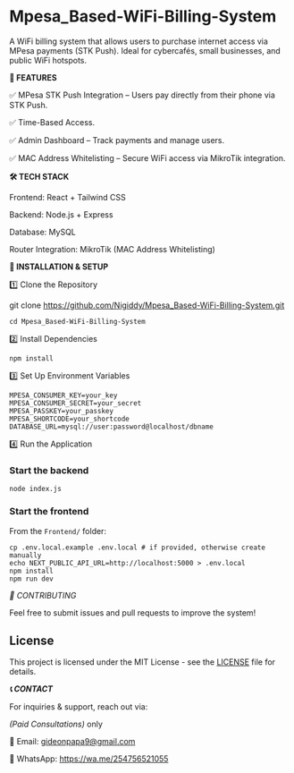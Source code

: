 # Mpesa_Based-WiFi-Billing-System
A WiFi billing system that allows users to purchase internet access via MPesa payments (STK Push). Ideal for cybercafés, small businesses, and public WiFi hotspots.

**📌 FEATURES**

✅ MPesa STK Push Integration – Users pay directly from their phone via STK Push.

✅ Time-Based Access.

✅ Admin Dashboard – Track payments and manage users.

✅ MAC Address Whitelisting – Secure WiFi access via MikroTik integration.


**🛠️ TECH STACK**

Frontend: React + Tailwind CSS

Backend: Node.js + Express

Database: MySQL

Router Integration: MikroTik (MAC Address Whitelisting)



**🔧 INSTALLATION & SETUP**

1️⃣ Clone the Repository

git clone https://github.com/Nigiddy/Mpesa_Based-WiFi-Billing-System.git


`cd Mpesa_Based-WiFi-Billing-System`



2️⃣ Install Dependencies


`npm install`



3️⃣ Set Up Environment Variables


```
MPESA_CONSUMER_KEY=your_key
MPESA_CONSUMER_SECRET=your_secret
MPESA_PASSKEY=your_passkey
MPESA_SHORTCODE=your_shortcode
DATABASE_URL=mysql://user:password@localhost/dbname
```



4️⃣ Run the Application


### Start the backend
`node index.js`

### Start the frontend
From the `Frontend/` folder:
```
cp .env.local.example .env.local # if provided, otherwise create manually
echo NEXT_PUBLIC_API_URL=http://localhost:5000 > .env.local
npm install
npm run dev
```




*🤝 CONTRIBUTING*

Feel free to submit issues and pull requests to improve the system!



## License
This project is licensed under the MIT License - see the [LICENSE](LICENSE) file for details.






***📞 CONTACT***

For inquiries & support, reach out via: 

*(Paid Consultations)* only

📧 Email: gideonpapa9@gmail.com

📱 WhatsApp: https://wa.me/254756521055
